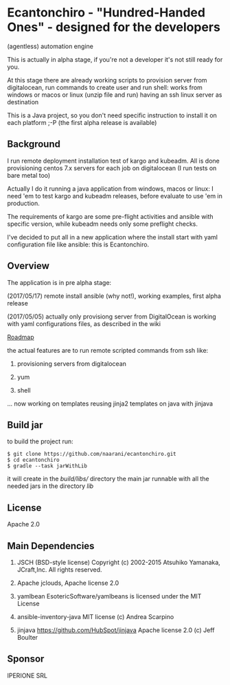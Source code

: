 # Ecantonchiro - "Hundred-Handed Ones" - designed for the developers

(agentless) automation engine

This is actually in alpha stage, if you're not a developer it's not still ready for you.

At this stage there are already working scripts to provision server from digitalocean,
run commands to create user and run shell:
works from windows or macos or linux (unzip file and run) having an ssh linux server as destination

This is a Java project, so you don't need specific instruction to install it on each platform ;-P
(the first alpha release is available)


## Background
I run remote deployment installation test of kargo and kubeadm.
All is done provisioning centos 7.x servers for each job on digitalocean (I run tests on bare metal too)

Actually I do it running a java application from windows, macos or linux:
I need 'em to test kargo and kubeadm releases, before evaluate to use 'em in production.

The requirements of kargo are some pre-flight activities and ansible with specific version, while kubeadm needs only some preflight checks.

I've decided to put all in a new application where the install start with yaml configuration file like ansible:
this is Ecantonchiro.



## Overview
The application is in pre alpha stage:

(2017/05/17) remote install ansible (why not!), working examples, first alpha release 

(2017/05/05) actually only provisiong server from DigitalOcean is working with yaml configurations files, as described in the wiki 

[Roadmap](https://github.com/naarani/ecantonchiro/wiki/roadmap)

the actual features are to run remote scripted commands from ssh like:

1. provisioning servers from digitalocean

1. yum

1. shell

... now working on templates reusing jinja2 templates on java with jinjava



## Build jar

to build the project run:

    $ git clone https://github.com/naarani/ecantonchiro.git
    $ cd ecantonchiro
    $ gradle --task jarWithLib

it will create in the _build/libs/_ directory the main jar runnable with all the needed jars in the directory _lib_ 



## License

Apache 2.0 



## Main Dependencies 

1) JSCH (BSD-style license) Copyright (c) 2002-2015 Atsuhiko Yamanaka, JCraft,Inc. All rights reserved.

2) Apache jclouds, Apache license 2.0

3) yamlbean EsotericSoftware/yamlbeans is licensed under the MIT License

4) ansible-inventory-java MIT license (c) Andrea Scarpino

5) jinjava https://github.com/HubSpot/jinjava  Apache license 2.0 (c) Jeff Boulter


## Sponsor
IPERIONE SRL


